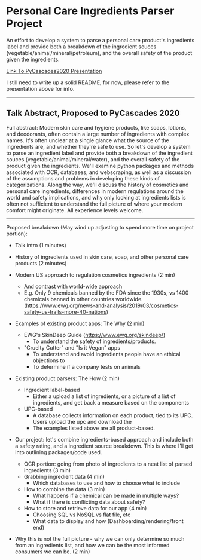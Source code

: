 # Personal Care Ingredients Parser Project
An effort to develop a system to parse a personal care product's ingredients label and provide both a breakdown of the ingredient souces (vegetable/animal/mineral/petroleum), and the overall safety of the product given the ingredients.

[Link To PyCascades2020 Presentation](https://docs.google.com/presentation/d/1CtZ_pwbr4ZJN-_I4vbKbZxVkb7p0hQ5r8Yn_q25Lnw8/edit?usp=sharing)

I still need to write up a solid README, for now, please refer to the presentation above for info.

---




## Talk Abstract, Proposed to PyCascades 2020
Full abstract: Modern skin care and hygiene products, like soaps, lotions, and deodorants, often contain a large number of ingredients with complex names. It's often unclear at a single glance what the source of the ingredients are, and whether they're safe to use. So let's develop a system to parse an ingredient label and provide both a breakdown of the ingredient souces (vegetable/animal/mineral/water), and the overall safety of the product given the ingredients. We'll examine python packages and methods associated with OCR, databases, and webscraping, as well as a discussion of the assumptions and problems in developing these kinds of categorizations. Along the way, we'll discuss the history of cosmetics and personal care ingredients, differences in modern regulations around the world and safety implications, and why only looking at ingredients lists is often not sufficient to understand the full picture of where your modern comfort might originate. All experience levels welcome.

---

Proposed breakdown (May wind up adjusting to spend more time on project portion):
	
- Talk intro (1 minutes)
-  History of ingredients used in skin care, soap, and other personal care products (2 minutes)
- Modern US approach to regulation cosmetics ingredients (2 min)
    - And contrast with world-wide approach
    - E.g. Only 9 chemicals banned by the FDA since the 1930s, vs 1400 chemicals banned in other countries worldwide. (https://www.ewg.org/news-and-analysis/2019/03/cosmetics-safety-us-trails-more-40-nations)
		
- Examples of existing product apps: The Why (2 min)
    - EWG's SkinDeep Guide  (https://www.ewg.org/skindeep/)
        - To understand the safety of ingredients/products.
    - "Cruelty Cutter" and "Is it Vegan" apps
        - To understand and avoid ingredients people have an ethical objections to 
        - To determine if a company tests on animals
		
- Existing product parsers: The How (2 min)
    - Ingredient label-based
        -  Either a upload a list of ingredients, or a picture of a list of ingredients, and get back a measure based on the components
    - UPC-based
        - A database collects information on each product, tied to its UPC. Users upload the upc and download the 
        - The examples listed above are all product-based. 

- Our project: let's combine ingredients-based approach and include both a safety rating, and a ingredient source breakdown. This is where I'll get into outlining packages/code used.
    -  OCR portion: going from photo of ingredients to a neat list of parsed ingredients (3 min)
    - Grabbing ingredient data (4 min)
        - Which databases to use and how to choose what to include
    - How to combine the data (3 min)
        -  What happens if a chemical can be made in multiple ways?
        - What if there is conflicting data about safety?
    - How to store and retrieve data for our app (4 min)
        - Choosing SQL vs NoSQL vs flat file, etc
        - What data to display and how (Dashboarding/rendering/front end)
			
- Why this is not the full picture - why we can only determine so much from an ingredients list, and how we can be the most informed consumers we can be. (2 min)
	
